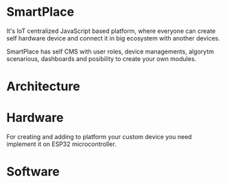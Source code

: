 # SmartPlace
It's IoT centralized JavaScript based platform, where everyone can create self hardware device and connect it in big ecosystem with another devices.

SmartPlace has self CMS with user roles, device managements, algorytm scenarious, dashboards and posibility to create your own modules.  

# Architecture

# Hardware
For creating and adding to platform your custom device you need implement it on ESP32 microcontroller. 

# Software
